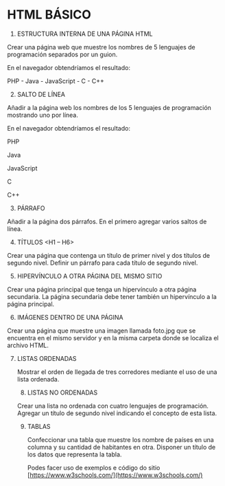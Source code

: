 ﻿

# HTML BÁSICO

1.  ESTRUCTURA INTERNA DE UNA PÁGINA HTML
    

Crear una página web que muestre los nombres de 5 lenguajes de programación separados por un guion.

En el navegador obtendríamos el resultado:

PHP - Java - JavaScript - C - C++

  
  

2.  SALTO DE LÍNEA <BR>
    

Añadir a la página web los nombres de los 5 lenguajes de programación mostrando uno por línea.

En el navegador obtendríamos el resultado:

PHP

Java

JavaScript

C

C++

  
  

3.  PÁRRAFO <P>
    

Añadir a la página dos párrafos. En el primero agregar varios saltos de línea.

  
  

4.  TÍTULOS <H1 – H6>
    

Crear una página que contenga un título de primer nivel y dos títulos de segundo nivel. 
Definir un párrafo para cada título de segundo nivel.



5.  HIPERVÍNCULO A OTRA PÁGINA DEL MISMO SITIO
    

Crear una página principal que tenga un hipervínculo a otra página secundaria. La página secundaria debe tener también un hipervínculo a la página principal.

  

6.  IMÁGENES DENTRO DE UNA PÁGINA
    

Crear una página que muestre una imagen llamada foto.jpg que se encuentra en el mismo servidor y en la misma carpeta donde se localiza el archivo HTML.


  

7.  LISTAS ORDENADAS <OL>
    

Mostrar el orden de llegada de tres corredores mediante el uso de una lista ordenada.

  
  

8.  LISTAS NO ORDENADAS <UL>
    

Crear una lista no ordenada con cuatro lenguajes de programación. Agregar un título de segundo nivel indicando el concepto de esta lista.

  
  

9.  TABLAS <TABLE>
    

Confeccionar una tabla que muestre los nombre de países en una columna y su cantidad de habitantes en otra. Disponer un título de los datos que representa la tabla.

Podes facer uso de exemplos e código do sitio [https://www.w3schools.com/](https://www.w3schools.com/)

